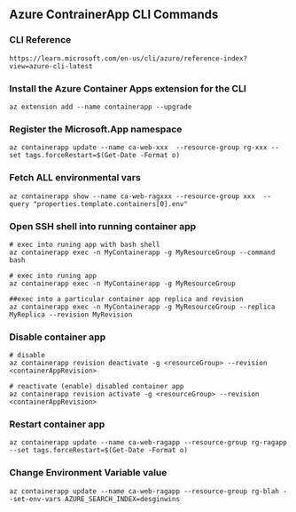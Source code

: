 ## Azure ContrainerApp CLI Commands

### CLI Reference
```
https://learn.microsoft.com/en-us/cli/azure/reference-index?view=azure-cli-latest
```

### Install the Azure Container Apps extension for the CLI
```
az extension add --name containerapp --upgrade
```

### Register the Microsoft.App namespace
```
az containerapp update --name ca-web-xxx  --resource-group rg-xxx --set tags.forceRestart=$(Get-Date -Format o)
```

### Fetch ALL environmental vars
```
az containerapp show --name ca-web-ragxxx --resource-group xxx  --query "properties.template.containers[0].env"
```

### Open SSH shell into running container app 
```
# exec into runing app with bash shell
az containerapp exec -n MyContainerapp -g MyResourceGroup --command bash

# exec into runing app
az containerapp exec -n MyContainerapp -g MyResourceGroup

##exec into a particular container app replica and revision
az containerapp exec -n MyContainerapp -g MyResourceGroup --replica MyReplica --revision MyRevision
```

### Disable container app
```
# disable
az containerapp revision deactivate -g <resourceGroup> --revision <containerAppRevision>

# reactivate (enable) disabled container app
az containerapp revision activate -g <resourceGroup> --revision <containerAppRevision>
```

### Restart container app
```
az containerapp update --name ca-web-ragapp --resource-group rg-ragapp --set tags.forceRestart=$(Get-Date -Format o)
```

### Change Environment Variable value
```
az containerapp update --name ca-web-ragapp --resource-group rg-blah --set-env-vars AZURE_SEARCH_INDEX=desginwins
```
